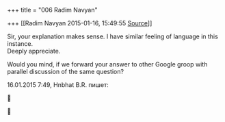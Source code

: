 +++
title = "006 Radim Navyan"

+++
[[Radim Navyan	2015-01-16, 15:49:55 [Source](https://groups.google.com/g/samskrita/c/3uBf-96LllM)]]



Sir, your explanation makes sense. I have similar feeling of language in this instance.  
Deeply appreciate.  
  
Would you mind, if we forward your answer to other Google groop with parallel discussion of the same question?  
  
  
16.01.2015 7:49, Hnbhat B.R. пишет:





